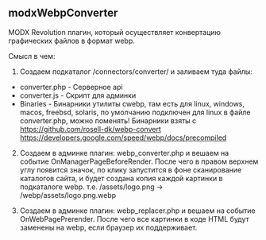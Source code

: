 ## modxWebpConverter

MODX Revolution плагин, который осуществляет конвертацию графических файлов в формат webp.

Смысл в чем:

1. Создаем подкаталог /connectors/converter/ и заливаем туда файлы:
* converter.php - Серверное api
* converter.js - Скрипт для админки
* Binaries - Бинарники утилиты cwebp, там есть для linux, windows, macos, freebsd, solaris, по умолчанию подключен для linux в файле converter.php, можно поменять!
Бинарники взяты с https://github.com/rosell-dk/webp-convert https://developers.google.com/speed/webp/docs/precompiled

2. Создаем в админке плагин: webp_converter.php и вешаем на событие OnManagerPageBeforeRender. После чего в правом верхнем углу появится значок, по клику запустится в фоне сканирование каталогов сайта, и будет создана копия каждой картинки в подкаталоге webp. 
т.е. /assets/logo.png -> /webp/assets/logo.png.webp

3. Создаем в админке плагин: webp_replacer.php и вешаем на событие OnWebPagePrerender. После чего все картинки в коде HTML будут заменены на webp, если браузер их поддерживает.
